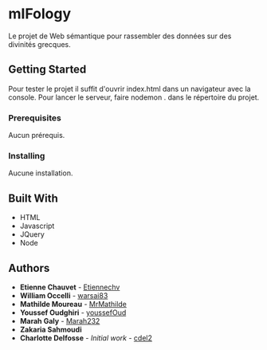 # mIFology

Le projet de Web sémantique pour rassembler des données sur des divinités grecques.

## Getting Started

Pour tester le projet il suffit d'ouvrir index.html dans un navigateur avec la console.
Pour lancer le serveur, faire nodemon . dans le répertoire du projet.

### Prerequisites

Aucun prérequis.

### Installing

Aucune installation.

## Built With

* HTML
* Javascript
* JQuery
* Node

## Authors

* **Etienne Chauvet** - [Etiennechv](https://github.com/Etiennechv)
* **William Occelli** - [warsai83](https://github.com/warsai83)
* **Mathilde Moureau** - [MrMathilde](https://github.com/MrMathilde)
* **Youssef Oudghiri** - [youssefOud](https://github.com/youssefOud)
* **Marah Galy** - [Marah232](https://github.com/Marah232)
* **Zakaria Sahmoudi** 
* **Charlotte Delfosse** - *Initial work* - [cdel2](https://github.com/cdel2)
